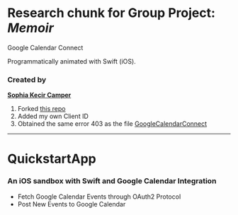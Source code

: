 # Research chunk for Group Project: *Memoir*

Google Calendar Connect

Programmatically animated with Swift (iOS).


### Created by 
[**Sophia Kecir Camper**](https://github.com/sophiakc)

1. Forked [this repo](https://github.com/johnnycaol/iOS-Google-Calendar-Integration)
2. Added my own Client ID
3. Obtained the same error 403 as the file [GoogleCalendarConnect](https://github.com/sophiakc/GoogleCalendarConnect)





-----
# QuickstartApp

### An iOS sandbox with Swift and Google Calendar Integration

- Fetch Google Calendar Events through OAuth2 Protocol
- Post New Events to Google Calendar

